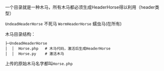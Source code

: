 一个目录就是一种木马，所有木马都必须生成HeaderHorse得以利用（header类型）

`UndeadHeaderHorse`  不死马
`WormHeaderHorse`  蠕虫马(在所有)

木马目录结构：
```
├─UndeadHeaderHorse
│  │  Horse.php   # 木马代码，激活后生成HeaderHorse
│  │  Horse.py    # 激活木马
```

上传的原始木马名字都叫`Horse.php`
